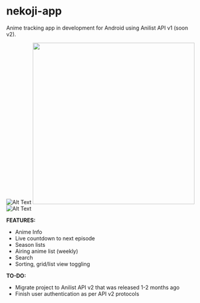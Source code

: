 # nekoji-app
Anime tracking app in development for Android using Anilist API v1 (soon v2).

![Alt Text](https://thumbs.gfycat.com/TediousExemplaryFairybluebird-size_restricted.gif) <img src="https://thumbs.gfycat.com/UnimportantGrizzledBunny-size_restricted.gif" height="428"> ![Alt Text](https://thumbs.gfycat.com/YearlyAngryGermanspaniel-size_restricted.gif)

**FEATURES:**
- Anime Info
- Live countdown to next episode
- Season lists
- Airing anime list (weekly)
- Search
- Sorting, grid/list view toggling

**TO-DO:**
- Migrate project to Anilist API v2 that was released 1-2 months ago
- Finish user authentication as per API v2 protocols
